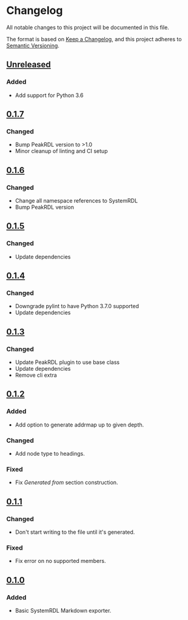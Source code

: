 # Changelog

All notable changes to this project will be documented in this file.

The format is based on [Keep a Changelog](https://keepachangelog.com/en/1.0.0/),
and this project adheres to [Semantic Versioning](https://semver.org/spec/v2.0.0.html).

## [Unreleased]

### Added

- Add support for Python 3.6

## [0.1.7]

### Changed

- Bump PeakRDL version to >1.0
- Minor cleanup of linting and CI setup

## [0.1.6]

### Changed

- Change all namespace references to SystemRDL
- Bump PeakRDL version

## [0.1.5]

### Changed

- Update dependencies

## [0.1.4]

### Changed

- Downgrade pylint to have Python 3.7.0 supported
- Update dependencies

## [0.1.3]

### Changed

- Update PeakRDL plugin to use base class
- Update dependencies
- Remove cli extra

## [0.1.2]

### Added

- Add option to generate addrmap up to given depth.

### Changed

- Add node type to headings.

### Fixed

- Fix *Generated from* section construction.

## [0.1.1]

### Changed

- Don't start writing to the file until it's generated.

### Fixed

- Fix error on no supported members.

## [0.1.0]

### Added

- Basic SystemRDL Markdown exporter.

[Unreleased]: https://github.com/SystemRDL/PeakRDL-Markdown/compare/v0.1.7...main
[0.1.7]: https://github.com/SystemRDL/PeakRDL-Markdown/compare/v0.1.6...v0.1.7
[0.1.6]: https://github.com/SystemRDL/PeakRDL-Markdown/compare/v0.1.5...v0.1.6
[0.1.5]: https://github.com/SystemRDL/PeakRDL-Markdown/compare/v0.1.4...v0.1.5
[0.1.4]: https://github.com/SystemRDL/PeakRDL-Markdown/compare/v0.1.3...v0.1.4
[0.1.3]: https://github.com/SystemRDL/PeakRDL-Markdown/compare/v0.1.2...v0.1.3
[0.1.2]: https://github.com/SystemRDL/PeakRDL-Markdown/compare/v0.1.1...v0.1.2
[0.1.1]: https://github.com/SystemRDL/PeakRDL-Markdown/compare/v0.1.0...v0.1.1
[0.1.0]: https://github.com/SystemRDL/PeakRDL-Markdown/compare/v0.0.0...v0.1.0
